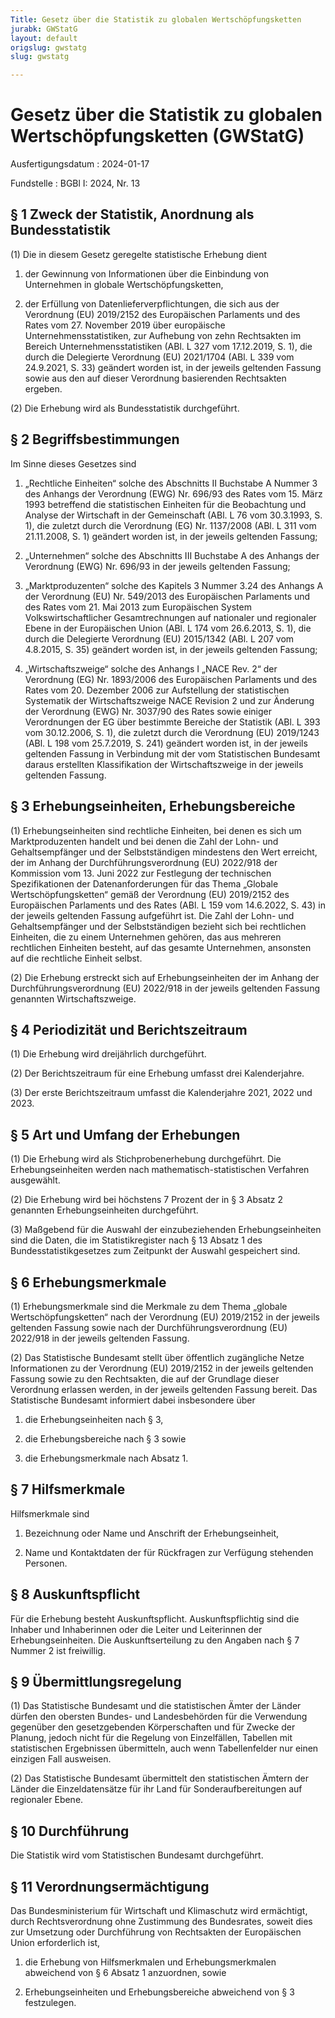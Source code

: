 ```yaml
---
Title: Gesetz über die Statistik zu globalen Wertschöpfungsketten
jurabk: GWStatG
layout: default
origslug: gwstatg
slug: gwstatg

---
```


# Gesetz über die Statistik zu globalen Wertschöpfungsketten (GWStatG)

Ausfertigungsdatum
:   2024-01-17

Fundstelle
:   BGBl I: 2024, Nr. 13


## § 1 Zweck der Statistik, Anordnung als Bundesstatistik

(1) Die in diesem Gesetz geregelte statistische Erhebung dient

1.  der Gewinnung von Informationen über die Einbindung von Unternehmen in
    globale Wertschöpfungsketten,


2.  der Erfüllung von Datenlieferverpflichtungen, die sich aus der
    Verordnung (EU) 2019/2152 des Europäischen Parlaments und des Rates
    vom 27. November 2019 über europäische Unternehmensstatistiken, zur
    Aufhebung von zehn Rechtsakten im Bereich Unternehmensstatistiken
    (ABl. L 327 vom 17.12.2019, S. 1), die durch die Delegierte Verordnung
    (EU) 2021/1704 (ABl. L 339 vom 24.9.2021, S. 33) geändert worden ist,
    in der jeweils geltenden Fassung sowie aus den auf dieser Verordnung
    basierenden Rechtsakten ergeben.




(2) Die Erhebung wird als Bundesstatistik durchgeführt.


## § 2 Begriffsbestimmungen

Im Sinne dieses Gesetzes sind

1.  „Rechtliche Einheiten“ solche des Abschnitts II Buchstabe A Nummer 3
    des Anhangs der Verordnung (EWG) Nr. 696/93 des Rates vom 15. März
    1993 betreffend die statistischen Einheiten für die Beobachtung und
    Analyse der Wirtschaft in der Gemeinschaft (ABl. L 76 vom 30.3.1993,
    S. 1), die zuletzt durch die Verordnung (EG) Nr. 1137/2008 (ABl. L 311
    vom 21.11.2008, S. 1) geändert worden ist, in der jeweils geltenden
    Fassung;


2.  „Unternehmen“ solche des Abschnitts III Buchstabe A des Anhangs der
    Verordnung (EWG) Nr. 696/93 in der jeweils geltenden Fassung;


3.  „Marktproduzenten“ solche des Kapitels 3 Nummer 3.24 des Anhangs A der
    Verordnung (EU) Nr. 549/2013 des Europäischen Parlaments und des Rates
    vom 21. Mai 2013 zum Europäischen System Volkswirtschaftlicher
    Gesamtrechnungen auf nationaler und regionaler Ebene in der
    Europäischen Union (ABl. L 174 vom 26.6.2013, S. 1), die durch die
    Delegierte Verordnung (EU) 2015/1342 (ABl. L 207 vom 4.8.2015, S. 35)
    geändert worden ist, in der jeweils geltenden Fassung;


4.  „Wirtschaftszweige“ solche des Anhangs I „NACE Rev. 2“ der Verordnung
    (EG) Nr. 1893/2006 des Europäischen Parlaments und des Rates vom 20.
    Dezember 2006 zur Aufstellung der statistischen Systematik der
    Wirtschaftszweige NACE Revision 2 und zur Änderung der Verordnung
    (EWG) Nr. 3037/90 des Rates sowie einiger Verordnungen der EG über
    bestimmte Bereiche der Statistik (ABl. L 393 vom 30.12.2006, S. 1),
    die zuletzt durch die Verordnung (EU) 2019/1243 (ABl. L 198 vom
    25\.7.2019, S. 241) geändert worden ist, in der jeweils geltenden
    Fassung in Verbindung mit der vom Statistischen Bundesamt daraus
    erstellten Klassifikation der Wirtschaftszweige in der jeweils
    geltenden Fassung.





## § 3 Erhebungseinheiten, Erhebungsbereiche

(1) Erhebungseinheiten sind rechtliche Einheiten, bei denen es sich um
Marktproduzenten handelt und bei denen die Zahl der Lohn- und
Gehaltsempfänger und der Selbstständigen mindestens den Wert erreicht,
der im Anhang der Durchführungsverordnung (EU) 2022/918 der Kommission
vom 13. Juni 2022 zur Festlegung der technischen Spezifikationen der
Datenanforderungen für das Thema „Globale Wertschöpfungsketten“ gemäß
der Verordnung (EU) 2019/2152 des Europäischen Parlaments und des
Rates (ABl. L 159 vom 14.6.2022, S. 43) in der jeweils geltenden
Fassung aufgeführt ist. Die Zahl der Lohn- und Gehaltsempfänger und
der Selbstständigen bezieht sich bei rechtlichen Einheiten, die zu
einem Unternehmen gehören, das aus mehreren rechtlichen Einheiten
besteht, auf das gesamte Unternehmen, ansonsten auf die rechtliche
Einheit selbst.

(2) Die Erhebung erstreckt sich auf Erhebungseinheiten der im Anhang
der Durchführungsverordnung (EU) 2022/918 in der jeweils geltenden
Fassung genannten Wirtschaftszweige.


## § 4 Periodizität und Berichtszeitraum

(1) Die Erhebung wird dreijährlich durchgeführt.

(2) Der Berichtszeitraum für eine Erhebung umfasst drei Kalenderjahre.

(3) Der erste Berichtszeitraum umfasst die Kalenderjahre 2021, 2022
und 2023.


## § 5 Art und Umfang der Erhebungen

(1) Die Erhebung wird als Stichprobenerhebung durchgeführt. Die
Erhebungseinheiten werden nach mathematisch-statistischen Verfahren
ausgewählt.

(2) Die Erhebung wird bei höchstens 7 Prozent der in § 3 Absatz 2
genannten Erhebungseinheiten durchgeführt.

(3) Maßgebend für die Auswahl der einzubeziehenden Erhebungseinheiten
sind die Daten, die im Statistikregister nach § 13 Absatz 1 des
Bundesstatistikgesetzes zum Zeitpunkt der Auswahl gespeichert sind.


## § 6 Erhebungsmerkmale

(1) Erhebungsmerkmale sind die Merkmale zu dem Thema „globale
Wertschöpfungsketten“ nach der Verordnung (EU) 2019/2152 in der
jeweils geltenden Fassung sowie nach der Durchführungsverordnung (EU)
2022/918 in der jeweils geltenden Fassung.

(2) Das Statistische Bundesamt stellt über öffentlich zugängliche
Netze Informationen zu der Verordnung (EU) 2019/2152 in der jeweils
geltenden Fassung sowie zu den Rechtsakten, die auf der Grundlage
dieser Verordnung erlassen werden, in der jeweils geltenden Fassung
bereit. Das Statistische Bundesamt informiert dabei insbesondere über

1.  die Erhebungseinheiten nach § 3,


2.  die Erhebungsbereiche nach § 3 sowie


3.  die Erhebungsmerkmale nach Absatz 1.





## § 7 Hilfsmerkmale

Hilfsmerkmale sind

1.  Bezeichnung oder Name und Anschrift der Erhebungseinheit,


2.  Name und Kontaktdaten der für Rückfragen zur Verfügung stehenden
    Personen.





## § 8 Auskunftspflicht

Für die Erhebung besteht Auskunftspflicht. Auskunftspflichtig sind die
Inhaber und Inhaberinnen oder die Leiter und Leiterinnen der
Erhebungseinheiten. Die Auskunftserteilung zu den Angaben nach § 7
Nummer 2 ist freiwillig.


## § 9 Übermittlungsregelung

(1) Das Statistische Bundesamt und die statistischen Ämter der Länder
dürfen den obersten Bundes- und Landesbehörden für die Verwendung
gegenüber den gesetzgebenden Körperschaften und für Zwecke der
Planung, jedoch nicht für die Regelung von Einzelfällen, Tabellen mit
statistischen Ergebnissen übermitteln, auch wenn Tabellenfelder nur
einen einzigen Fall ausweisen.

(2) Das Statistische Bundesamt übermittelt den statistischen Ämtern
der Länder die Einzeldatensätze für ihr Land für Sonderaufbereitungen
auf regionaler Ebene.


## § 10 Durchführung

Die Statistik wird vom Statistischen Bundesamt durchgeführt.


## § 11 Verordnungsermächtigung

Das Bundesministerium für Wirtschaft und Klimaschutz wird ermächtigt,
durch Rechtsverordnung ohne Zustimmung des Bundesrates, soweit dies
zur Umsetzung oder Durchführung von Rechtsakten der Europäischen Union
erforderlich ist,

1.  die Erhebung von Hilfsmerkmalen und Erhebungsmerkmalen abweichend von
    § 6 Absatz 1 anzuordnen, sowie


2.  Erhebungseinheiten und Erhebungsbereiche abweichend von § 3
    festzulegen.




